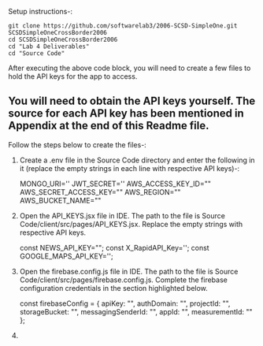 Setup instructions-:
```
git clone https://github.com/softwarelab3/2006-SCSD-SimpleOne.git SCSDSimpleOneCrossBorder2006
cd SCSDSimpleOneCrossBorder2006
cd "Lab 4 Deliverables"
cd "Source Code"
```
After executing the above code block, you will need to create a few files to hold the API keys for the app to access.
## You will need to obtain the API keys yourself. The source for each API key has been mentioned in Appendix at the end of this Readme file.
Follow the steps below to create the files-:
1. Create a .env file in the Source Code directory and enter the following in it (replace the empty strings in each line with respective API        keys)-:
   
   MONGO_URI=''
   JWT_SECRET=''
   AWS_ACCESS_KEY_ID=""
   AWS_SECRET_ACCESS_KEY=""
   AWS_REGION=""
   AWS_BUCKET_NAME=""

2. Open the API_KEYS.jsx file in IDE. The path to the file is Source Code/client/src/pages/API_KEYS.jsx. Replace the empty strings with   
   respective API keys.

   const NEWS_API_KEY="";
   const X_RapidAPI_Key='';
   const GOOGLE_MAPS_API_KEY='';

3. Open the firebase.config.js file in IDE. The path to the file is Source Code/client/src/pages/firebase.config.js. Complete the firebase 
   configuration credentials in the section highlighted below.

   const firebaseConfig = {
   apiKey: "",
   authDomain: "",
   projectId: "",
   storageBucket: "",
   messagingSenderId: "",
   appId: "",
   measurementId: ""
   };

4. 

   
   
   
